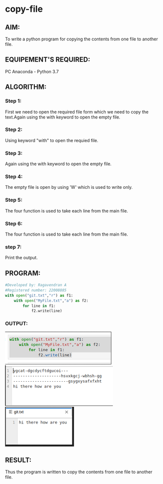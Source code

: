 # copy-file
## AIM:
To write a python program for copying the contents from one file to another file.
## EQUIPEMENT'S REQUIRED: 
PC
Anaconda - Python 3.7
## ALGORITHM: 
### Step 1:
First we need to open the required file form which we need to copy the text.Again using the with keyword to open the empty file.
### Step 2: 
 Using keyword "with" to open the requied file.
### Step 3: 
Again using the with keyword to open the empty file.
### Step 4:  
The empty file is open by using 'W' which is used to write only.
### Step 5: 
The four function is used to take each line from the main file.
### Step 6: 
The four function is used to take each line from the main file.
### step 7:
Print the output.

## PROGRAM:
```python
#Developed by: Ragavendran A
#Registered number: 22008885
with open("git.txt","r") as f1:
    with open("MyFile.txt","a") as f2:
        for line in f1:
            f2.write(line)

```
### OUTPUT:
![output](/output1.png)
![output](/output2.png)
![output](/output3.png)


## RESULT:
Thus the program is written to copy the contents from one file to another file.